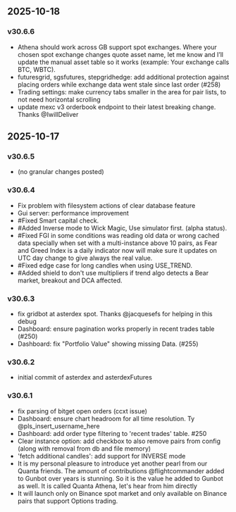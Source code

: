 ## 2025-10-18

### v30.6.6
- Athena should work across GB support spot exchanges. Where your chosen spot exchange changes quote asset name, let me know and I’ll update the manual asset table so it works (example: Your exchange calls BTC, WBTC).
- futuresgrid, sgsfutures, stepgridhedge: add additional protection against placing orders while exchange data went stale since last order (#258)
- Trading settings: make currency tabs smaller in the area for pair lists, to not need horizontal scrolling
- update mexc v3 orderbook endpoint to their latest breaking change. Thanks @IwillDeliver

## 2025-10-17

### v30.6.5
- (no granular changes posted)

### v30.6.4
- Fix problem with filesystem actions of clear database feature
- Gui server: performance improvement
- #Fixed Smart capital check.
- #Added Inverse mode to Wick Magic, Use simulator first. (alpha status).
- #Fixed FGI in some conditions was reading old data or wrong cached data specially when set with a multi-instance above 10 pairs, as Fear and Greed Index is a daily indicator now will make sure it updates on UTC day change to give always the real value.
- #Fixed edge case for long candles when using USE_TREND.
- #Added shield to don't use multipliers if trend algo detects a Bear market, breakout and DCA affected.

### v30.6.3
- fix gridbot at asterdex spot. Thanks @jacquesefs for helping in this debug
- Dashboard: ensure pagination works properly in recent trades table (#250)
- Dashboard: fix "Portfolio Value" showing missing Data. (#255)

### v30.6.2
- initial commit of asterdex and asterdexFutures

### v30.6.1
- fix parsing of bitget open orders (ccxt issue)
- Dashboard: ensure chart headroom for all time resolution. Ty @pls_insert_username_here
- Dashboard: add order type filtering to 'recent trades' table. #250
- Clear instance option: add checkbox to also remove pairs from config (along with removal from db and file memory)
- 'fetch additional candles': add support for INVERSE mode
- It is my personal pleasure to introduce yet another pearl from our Quanta friends. The amount of contributions @flightcommander added to Gunbot over years is stunning. So it is the value he added to Gunbot as well. It is called Quanta Athena, let's hear from him directly
- It will launch only on Binance spot market and only available on Binance pairs that support Options trading.

